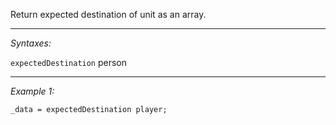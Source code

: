 Return expected destination of unit as an array.


---
*Syntaxes:*

`expectedDestination` person

---
*Example 1:*

```sqf
_data = expectedDestination player;
```